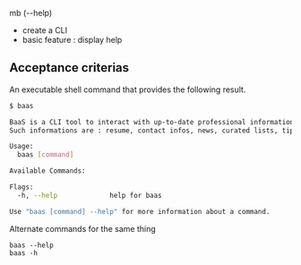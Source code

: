 mb (--help)

- create a CLI
- basic feature : display help

## Acceptance criterias

An executable shell command that provides the following result.

```sh
$ baas

BaaS is a CLI tool to interact with up-to-date professional informations about Marc Bouvier.
Such informations are : resume, contact infos, news, curated lists, tip of the day...

Usage:  
  baas [command]

Available Commands:

Flags:
  -h, --help             help for baas

Use "baas [command] --help" for more information about a command.


```

Alternate commands for the same thing
```shell
baas --help
baas -h
```